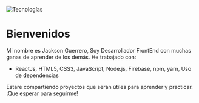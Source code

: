 ![Tecnologías](https://i.imgur.com/BAYkAVr.gif 'Tecnologías')

# Bienvenidos

Mi nombre es Jackson Guerrero, Soy Desarrollador FrontEnd con muchas ganas de aprender de los demás. He trabajado con:

* ReactJs, HTML5, CSS3, JavaScript, Node.js, Firebase, npm, yarn, Uso de dependencias

Estare compartiendo proyectos que serán útiles para aprender y practicar. ¡Que esperar para seguirme!
